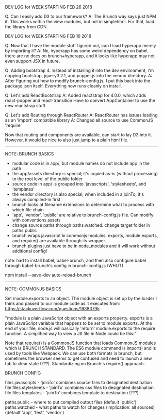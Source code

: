 DEV LOG for WEEK STARTING FEB 26 2018

Q. Can I easily add D3 to our framework?
A. The Brunch way says just NPM it. This works within the view modules, but not in simplehtml.
For that, load the library from CDN.


DEV LOG for WEEK STARTING FEB 19 2018

Q: Now that I have the module stuff figured out, can I load hyperapp merely by importing it?
A: No, hyperapp has some weird dependency on babel. there are no docs on brunch+hyperapp, and it looks like hyperapp may not even support JSX in future.

Q: Adding bootstrap 4. Instead of installing it into the dev environment, I'm copying bootstrap, jquery3.2.1, and popper.js into the vendor directory.
A: After figuring out how to modify brunch-config.js, I put this back into the package.json itself. Everything now runs cleanly on install.

Q: Let's add ReactBootstrap
A: Added reactstrap for 4.0.0, which adds react-popper and react-transition
Have to convert AppContainer to use the new reactstrap stuff

Q: Let's add Routing through ReactRouter
A: ReactRouter has issues loading as an 'import' compatible library
A: Changed all source to use CommonJS 'require'

Now that routing and components are available, can start to lay D3 into it. However, it would be nice to also just jump to a plain html file.


- - -
NOTE: BRUNCH BASICS

* modular code is in app/, but module names do not include app in the path
* the app/assets directory is special; it's copied as-is (without processing) to the root level of the public folder
* source code in app/ is grouped into 'javascripts', 'stylesheets', and 'templates'
* the vendor directory is also special; when included in a joinTo, it's always compiled-in first
* brunch looks at filename extensions to determine what to process with which file chain
* 'app', 'vendor', 'public' are relative to brunch-config.js file. Can modify with conventions.assets
* change source paths through paths.watched. change target folder in paths.public
* brunch wraps javascript in commonjs modules. exports, module.exports, and require() are available through its wrapper.
* brunch plugins just have to be in node_modules and it will work without additional config!

note: had to install babel, babel-brunch, and then also configure babel through babel-brunch's config in brunch-config.js (WHUT)

npm install --save-dev auto-reload-brunch

- - -
NOTE: COMMONJS BASICS

Set module.exports to an object. The module object is set up by the loader I think and passed to our module code as it executes
from: https://stackoverflow.com/questions/16383795

"module is a plain JavaScript object with an exports property. exports is a plain JavaScript variable that happens to be set to module.exports. At the end of your file, node.js will basically 'return' module.exports to the require function. A simplified way to view a JS file in Node could be this:"

Note that require() is a CommonJS function that loads CommonJS modules which is BRUNCH STANDARD. The ES6 module command is import() and is used by tools like Webpack. We can use both formats in brunch, but sometimes the browser seems to get confused and need to launch a new tab to clear state (???). Standardizing on Brunch's require() approach.

BRUNCH CONFIG

files.javascripts - 'joinTo' combines source files to designated destination file
files.stylesheets - 'joinTo' combines css files to designated destination file
files.templates   - 'joinTo' combines template to destination (???)

paths.public      - where to put compiled output files (default 'public')
paths.watched     - what paths to watch for changes (implication: all sources) (default 'app', 'test', 'vendor')

